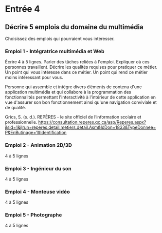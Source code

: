 # Entrée 4
## Décrire 5 emplois du domaine du multimédia
Choisissez des emplois qui pourraient vous intéresser. 

### Emploi 1 - Intégratrice multimédia et Web
Écrire 4 à 5 lignes. Parler des tâches reliées à l'emploi. Expliquer où ces personnes travaillent. Décrire les qualités requises pour pratiquer ce métier. Un point qui vous intéresse dans ce métier. Un point qui rend ce métier moins intéressant pour vous.  

Personne qui assemble et intègre divers éléments de contenu d'une application multimédia et qui collabore à la programmation des fonctionnalités permettant l'interactivité à l'intérieur de cette application en vue d'assurer son bon fonctionnement ainsi qu'une navigation conviviale et de qualité.

Grics, S. (s. d.). REPÈRES - le site officiel de l’information scolaire et professionnelle. https://consultation.reperes.qc.ca/asp/Reperes.aspx?jlsid=1&jlrun=reperes.detail.metiers.detail.Asm&IdDon=1833&TypeDonnee=P&EnButinage=1#identification


### Emploi 2 - Animation 2D/3D
4 à 5 lignes

### Emploi 3 - Ingénieur du son
4 à 5 lignes 

### Emploi 4 - Monteuse vidéo
4 à 5 lignes

### Emploi 5 - Photographe
4 à 5 lignes


